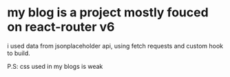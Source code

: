 # my blog is a project mostly fouced on react-router v6

i used data from jsonplaceholder api, using fetch requests and custom hook to build.

P.S: css used in my blogs is weak
